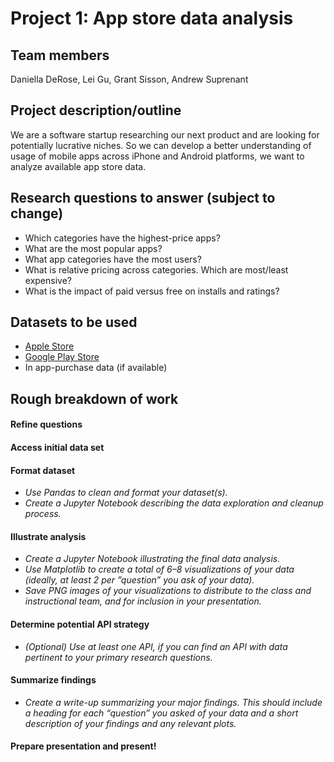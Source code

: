 # Project 1: App store data analysis

## Team members
Daniella DeRose, Lei Gu, Grant Sisson, Andrew Suprenant

## Project description/outline
We are a software startup researching our next product and are looking for potentially lucrative niches. So we can develop a better understanding of usage of mobile apps across iPhone and Android platforms, we want to analyze available app store data.

## Research questions to answer (subject to change)
 - Which categories have the highest-price apps?
 - What are the most popular apps?
 - What app categories have the most users?
 - What is relative pricing across categories. Which are most/least expensive?
 - What is the impact of paid versus free on installs and ratings?

## Datasets to be used
 - [Apple Store](https://www.kaggle.com/ramamet4/app-store-apple-data-set-10k-apps)
 - [Google Play Store](https://www.kaggle.com/lava18/google-play-store-apps)
 - In app-purchase data (if available)

## Rough breakdown of work

#### Refine questions
#### Access initial data set
#### Format dataset
 - _Use Pandas to clean and format your dataset(s)._
 - _Create a Jupyter Notebook describing the data exploration and cleanup process._
#### Illustrate analysis
 - _Create a Jupyter Notebook illustrating the final data analysis._
 - _Use Matplotlib to create a total of 6–8 visualizations of your data (ideally, at least 2 per ”question” you ask of your data)._
 - _Save PNG images of your visualizations to distribute to the class and instructional team, and for inclusion in your presentation._
#### Determine potential API strategy
 - _(Optional) Use at least one API, if you can find an API with data pertinent to your primary research questions._
#### Summarize findings
 - _Create a write-up summarizing your major findings. This should include a heading for each “question” you asked of your data and a short description of your findings and any relevant plots._
#### Prepare presentation and present!
